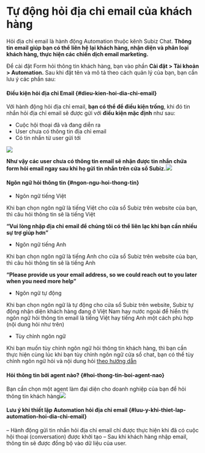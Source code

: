 # Tự động hỏi địa chỉ email của khách hàng

Hỏi địa chỉ email là hành động Automation thuộc kênh Subiz Chat. **Thông tin email giúp bạn có thể liên hệ lại khách hàng, nhận diện và phân loại khách hàng, thực hiện các chiến dịch email marketing.**

Để cài đặt Form hỏi thông tin khách hàng, bạn vào phần **Cài đặt &gt; Tài khoản &gt; Automation.** Sau khi đặt tên và mô tả theo cách quản lý của bạn, bạn cần lưu ý các phần sau:

#### Điều kiện hỏi địa chỉ Email {#dieu-kien-hoi-dia-chi-email}

Với hành động hỏi địa chỉ email, **bạn có thể để điều kiện trống**, khi đó tin nhắn hỏi địa chỉ email sẽ được gửi với **điều kiện mặc định** như sau:

* Cuộc hội thoại đã và đang diễn ra
* User chưa có thông tin địa chỉ email
* Có tin nhắn từ user gửi tới

![](https://docv4.subiz.com/wp-content/uploads/2018/04/t%E1%BA%A1o-form-h%E1%BB%8Fi-email.png)

**Như vậy các user chưa có thông tin email sẽ nhận được tin nhắn chứa form hỏi email ngay sau khi họ gửi tin nhắn trên cửa sổ Subiz.**![](https://docv4.subiz.com/wp-content/uploads/2018/04/form-h%E1%BB%8Fi-email-1.png)

#### Ngôn ngữ hỏi thông tin {#ngon-ngu-hoi-thong-tin}

* Ngôn ngữ tiếng Việt

Khi bạn chọn ngôn ngữ là tiếng Việt cho cửa sổ Subiz trên website của bạn, thì câu hỏi thông tin sẽ là tiếng Việt

**“Vui lòng nhập địa chỉ email để chúng tôi có thể liên lạc khi bạn cần nhiều sự trợ giúp hơn”**

* Ngôn ngữ tiếng Anh

Khi bạn chọn ngôn ngữ là tiếng Anh cho cửa sổ Subiz trên website của bạn, thì câu hỏi thông tin sẽ là tiếng Anh

**“Please provide us your email address, so we could reach out to you later when you need more help”**

* Ngôn ngữ tự động

Khi bạn chọn ngôn ngữ là tự động cho cửa sổ Subiz trên website, Subiz tự động nhận diện khách hàng đang ở Việt Nam hay nước ngoài để hiển thị ngôn ngữ hỏi thông tin email là tiếng Việt hay tiếng Anh một cách phù hợp \(nội dung hỏi như trên\)

* Tùy chỉnh ngôn ngữ

Khi bạn muốn tùy chỉnh ngôn ngữ hỏi thông tin khách hàng, thì bạn cần thực hiện cùng lúc khi bạn tùy chỉnh ngôn ngữ cửa sổ chat, bạn có thể tùy chỉnh ngôn ngữ hỏi và nội dung hỏi [theo hướng dẫn](https://docv4.subiz.com/tuy-chinh-ngon-ngu-cua-so-subiz-qua-file-po/)​

#### Hỏi thông tin bởi agent nào? {#hoi-thong-tin-boi-agent-nao}

Bạn cần chọn một agent làm đại diện cho doanh nghiệp của bạn để hỏi thông tin khách hàng![](https://docv4.subiz.com/wp-content/uploads/2018/04/hoi-thong-tin-tu-agent-nao.png)

#### Lưu ý khi thiết lập Automation hỏi địa chỉ email  {#luu-y-khi-thiet-lap-automation-hoi-dia-chi-email}

– Hành động gửi tin nhắn hỏi địa chỉ email chỉ được thực hiện khi đã có cuộc hội thoại \(conversation\) được khởi tạo – Sau khi khách hàng nhập email, thông tin sẽ được đồng bộ vào dữ liệu của user.

